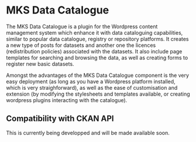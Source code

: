 # MKS Data Catalogue

The MKS Data Catalogue is a plugin for the Wordpress content management system which enhance it with data cataloguing capabilities, similar to popular data catalogue, registry or repository platforms. It creates a new type of posts for datasets and another one the licences (redistribution policies) associated with the datasets. It also include page templates for searching and browsing the data, as well as creating forms to register new basic datasets. 

Amongst the advantages of the MKS Data Catalogue component is the very easy deployment (as long as you have a Wordpress platform installed, which is very straighforward), as well as the ease of customisation and extension (by modifying the stylesheets and templates available, or creating wordpress plugins interacting with the catalogue).


## Compatibility with CKAN API

This is currently being developped and will be made available soon.
